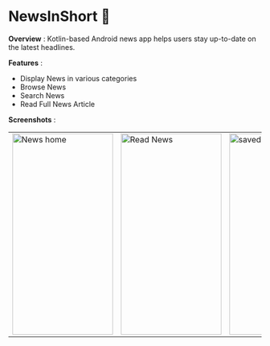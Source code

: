 # NewsInShort 📰

**Overview** :
Kotlin-based Android news app helps users stay up-to-date on the latest headlines.

**Features** :
* Display News in various categories 
* Browse News
* Search News
* Read Full News Article

**Screenshots** :
 <table align="center">
  <tr>
    <td><img src="https://github.com/kaustubhbhagwat/NewsInShort/assets/10204718/5fdcbf6e-27d5-4698-a67c-3e77a63a146f" alt="News home" style="width:200px;height:400px;"></td>
    <td><img src="https://github.com/kaustubhbhagwat/NewsInShort/assets/10204718/582c033b-1bdb-4354-9e07-c0c9fc54ad34" alt="Read News" style="width:200px;height:400px;"></td>
    <td><img src="https://github.com/kaustubhbhagwat/NewsInShort/assets/10204718/0e7ee71c-c8af-4386-8c49-653e1d506146" alt="saved" style="width:200px;height:400px;"></td>
  </tr>

